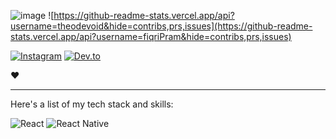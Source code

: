 ![image](https://github.com/fiqriPram/fiqriPram/assets/152622971/edb4346c-7004-4906-8c76-7c124e782500)
![https://github-readme-stats.vercel.app/api?username=theodevoid&hide=contribs,prs,issues](https://github-readme-stats.vercel.app/api?username=fiqriPram&hide=contribs,prs,issues)

[![Instagram](https://cdn2.iconfinder.com/data/icons/social-media-applications/64/social_media_applications_3-instagram-48.png)](https://www.instagram.com/adytm__/)
[![Dev.to](https://cdn4.iconfinder.com/data/icons/logos-and-brands/64/84_Dev_logo_logos-64.png)](https://dev.to/adytm__)

❤️

---

Here's a list of my tech stack and skills:


![React](https://img.shields.io/badge/-React-blue?style=for-the-badge)
![React Native](https://img.shields.io/badge/-react_native-green?style=for-the-badge)

